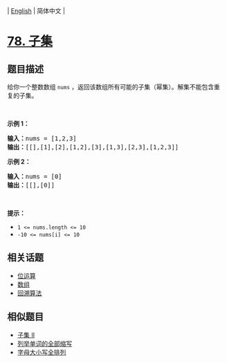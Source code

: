 
| [English](README.md) | 简体中文 |

# [78. 子集](https://leetcode-cn.com/problems/subsets/)

## 题目描述

<p>给你一个整数数组 <code>nums</code> ，返回该数组所有可能的子集（幂集）。解集不能包含重复的子集。</p>
 

<p><strong>示例 1：</strong></p>

<pre>
<strong>输入：</strong>nums = [1,2,3]
<strong>输出：</strong>[[],[1],[2],[1,2],[3],[1,3],[2,3],[1,2,3]]
</pre>

<p><strong>示例 2：</strong></p>

<pre>
<strong>输入：</strong>nums = [0]
<strong>输出：</strong>[[],[0]]
</pre>

<p> </p>

<p><strong>提示：</strong></p>

<ul>
	<li><code>1 <= nums.length <= 10</code></li>
	<li><code>-10 <= nums[i] <= 10</code></li>
</ul>


## 相关话题

- [位运算](https://leetcode-cn.com/tag/bit-manipulation)
- [数组](https://leetcode-cn.com/tag/array)
- [回溯算法](https://leetcode-cn.com/tag/backtracking)

## 相似题目

- [子集 II](../subsets-ii/README.md)
- [列举单词的全部缩写](../generalized-abbreviation/README.md)
- [字母大小写全排列](../letter-case-permutation/README.md)
